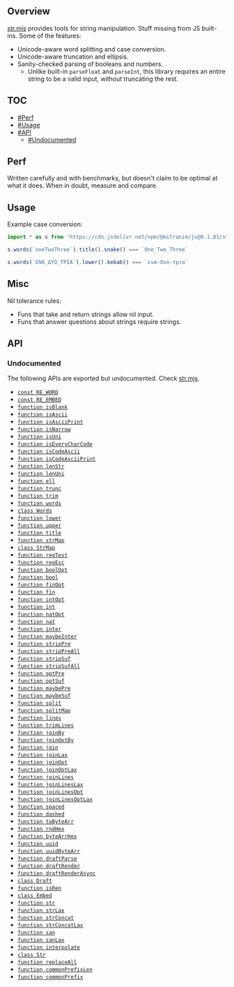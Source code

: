## Overview

[str.mjs](../str.mjs) provides tools for string manipulation. Stuff missing from JS built-ins. Some of the features:

* Unicode-aware word splitting and case conversion.
* Unicode-aware truncation and ellipsis.
* Sanity-checked parsing of booleans and numbers.
  * Unlike built-in `parseFloat` and `parseInt`, this library requires an entire string to be a valid input, without truncating the rest.

## TOC

* [#Perf](#perf)
* [#Usage](#usage)
* [#API](#api)
  * [#Undocumented](#undocumented)

## Perf

Written carefully and with benchmarks, but doesn't claim to be optimal at what it does. When in doubt, measure and compare.

## Usage

Example case conversion:

```js
import * as s from 'https://cdn.jsdelivr.net/npm/@mitranim/js@0.1.81/str.mjs'

s.words(`oneTwoThree`).title().snake() === `One_Two_Three`

s.words(`ΕΝΑ_ΔΥΟ_ΤΡΙΑ`).lower().kebab() === `ενα-δυο-τρια`
```

## Misc

Nil tolerance rules:

  * Funs that take and return strings allow nil input.
  * Funs that answer questions about strings require strings.

## API

### Undocumented

The following APIs are exported but undocumented. Check [str.mjs](../str.mjs).

  * [`const RE_WORD`](../str.mjs#L4)
  * [`const RE_EMBED`](../str.mjs#L5)
  * [`function isBlank`](../str.mjs#L7)
  * [`function isAscii`](../str.mjs#L8)
  * [`function isAsciiPrint`](../str.mjs#L9)
  * [`function isNarrow`](../str.mjs#L11)
  * [`function isUni`](../str.mjs#L17)
  * [`function isEveryCharCode`](../str.mjs#L19)
  * [`function isCodeAscii`](../str.mjs#L28)
  * [`function isCodeAsciiPrint`](../str.mjs#L32)
  * [`function lenStr`](../str.mjs#L36)
  * [`function lenUni`](../str.mjs#L38)
  * [`function ell`](../str.mjs#L45)
  * [`function trunc`](../str.mjs#L47)
  * [`function trim`](../str.mjs#L69)
  * [`function words`](../str.mjs#L71)
  * [`class Words`](../str.mjs#L80)
  * [`function lower`](../str.mjs#L141)
  * [`function upper`](../str.mjs#L142)
  * [`function title`](../str.mjs#L150)
  * [`function strMap`](../str.mjs#L156)
  * [`class StrMap`](../str.mjs#L170)
  * [`function regTest`](../str.mjs#L270)
  * [`function regEsc`](../str.mjs#L276)
  * [`function boolOpt`](../str.mjs#L280)
  * [`function bool`](../str.mjs#L287)
  * [`function finOpt`](../str.mjs#L289)
  * [`function fin`](../str.mjs#L294)
  * [`function intOpt`](../str.mjs#L296)
  * [`function int`](../str.mjs#L301)
  * [`function natOpt`](../str.mjs#L303)
  * [`function nat`](../str.mjs#L308)
  * [`function inter`](../str.mjs#L310)
  * [`function maybeInter`](../str.mjs#L320)
  * [`function stripPre`](../str.mjs#L330)
  * [`function stripPreAll`](../str.mjs#L337)
  * [`function stripSuf`](../str.mjs#L342)
  * [`function stripSufAll`](../str.mjs#L349)
  * [`function optPre`](../str.mjs#L354)
  * [`function optSuf`](../str.mjs#L360)
  * [`function maybePre`](../str.mjs#L366)
  * [`function maybeSuf`](../str.mjs#L372)
  * [`function split`](../str.mjs#L378)
  * [`function splitMap`](../str.mjs#L384)
  * [`function lines`](../str.mjs#L408)
  * [`function trimLines`](../str.mjs#L409)
  * [`function joinBy`](../str.mjs#L411)
  * [`function joinOptBy`](../str.mjs#L421)
  * [`function join`](../str.mjs#L431)
  * [`function joinLax`](../str.mjs#L432)
  * [`function joinOpt`](../str.mjs#L433)
  * [`function joinOptLax`](../str.mjs#L434)
  * [`function joinLines`](../str.mjs#L436)
  * [`function joinLinesLax`](../str.mjs#L437)
  * [`function joinLinesOpt`](../str.mjs#L438)
  * [`function joinLinesOptLax`](../str.mjs#L439)
  * [`function spaced`](../str.mjs#L443)
  * [`function dashed`](../str.mjs#L445)
  * [`function toByteArr`](../str.mjs#L447)
  * [`function rndHex`](../str.mjs#L452)
  * [`function byteArrHex`](../str.mjs#L457)
  * [`function uuid`](../str.mjs#L471)
  * [`function uuidByteArr`](../str.mjs#L479)
  * [`function draftParse`](../str.mjs#L493)
  * [`function draftRender`](../str.mjs#L494)
  * [`function draftRenderAsync`](../str.mjs#L495)
  * [`class Draft`](../str.mjs#L510)
  * [`function isRen`](../str.mjs#L540)
  * [`class Embed`](../str.mjs#L543)
  * [`function str`](../str.mjs#L566)
  * [`function strLax`](../str.mjs#L572)
  * [`function strConcat`](../str.mjs#L578)
  * [`function strConcatLax`](../str.mjs#L582)
  * [`function san`](../str.mjs#L590)
  * [`function sanLax`](../str.mjs#L592)
  * [`function interpolate`](../str.mjs#L595)
  * [`class Str`](../str.mjs#L614)
  * [`function replaceAll`](../str.mjs#L624)
  * [`function commonPrefixLen`](../str.mjs#L644)
  * [`function commonPrefix`](../str.mjs#L656)

